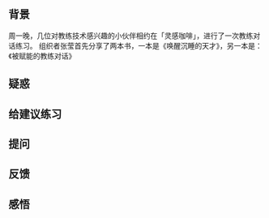 ## 背景
周一晚，几位对教练技术感兴趣的小伙伴相约在「灵感咖啡」，进行了一次教练对话练习。
组织者张莹首先分享了两本书，一本是《唤醒沉睡的天才》，另一本是：《被赋能的教练对话》

## 疑惑
## 给建议练习
## 提问
## 反馈
## 感悟